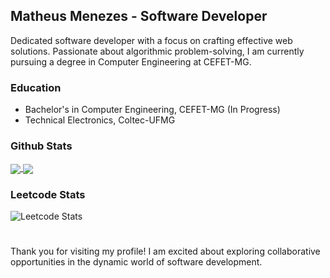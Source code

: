 ## Matheus Menezes - Software Developer

Dedicated software developer with a focus on crafting effective web solutions. Passionate about algorithmic problem-solving, I am currently pursuing a degree in Computer Engineering at CEFET-MG.

### Education
- Bachelor's in Computer Engineering, CEFET-MG (In Progress)
- Technical Electronics, Coltec-UFMG

### Github Stats
<a href="https://github.com/MatheusMnz/github-readme-stats">
  <img align="center" src="https://github-readme-stats.vercel.app/api?username=MatheusMnz&show_icons=true&rank_icon=github&theme=radical&include_all_commits=true" />
</a>
<a href="https://github.com/MatheusMnz/github-readme-stats">
  <img align="center" src="https://github-readme-stats.vercel.app/api/top-langs/?username=MatheusMnz&layout=compact&theme=radical&hide_progress=true" />
</a>

### Leetcode Stats
![Leetcode Stats](https://leetcard.jacoblin.cool/mnzmatheus)

#
Thank you for visiting my profile! I am excited about exploring collaborative opportunities in the dynamic world of software development.
